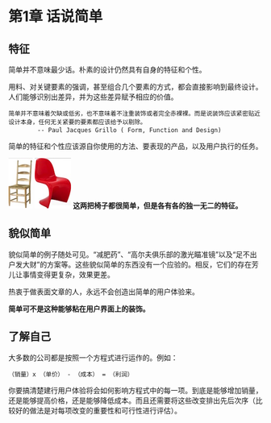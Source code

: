 # 第1章 话说简单



## 特征

简单并不意味最少话。朴素的设计仍然具有自身的特征和个性。

用料、对关键要素的强调，甚至组合几个要素的方式，都会直接影响到最终设计。人们能够识别出差异，并为这些差异赋予相应的价值。


    简单并不意味着欠缺或低劣，也不意味着不注重装饰或者完全赤裸裸。而是说装饰应该紧密贴近设计本身，任何无关紧要的要素都应该给予以剔除。
            -- Paul Jacques Grillo ( Form, Function and Design)

简单的特征和个性应该源自你使用的方法、要表现的产品，以及用户执行的任务。

![Shaker Chair](../images/shaker-chair.jpeg) ![Panton Chair](../images/panton-chair.jpeg) **这两把椅子都很简单，但是各有各的独一无二的特征。**

## 貌似简单

貌似简单的例子随处可见。“减肥药”、“高尔夫俱乐部的激光瞄准镜”以及“足不出户发大财”的方案等。这些貌似简单的东西没有一个应验的。相反，它们的存在芳儿让事情变得更复杂，效果更差。

热衷于做表面文章的人，永远不会创造出简单的用户体验来。

**简单可不是这种能够粘在用户界面上的装饰。**

## 了解自己

大多数的公司都是按照一个方程式进行运作的。例如：

    （销量）x （单价） - （成本） = （利润）
    
你要搞清楚建行用户体验将会如何影响方程式中的每一项。到底是能够增加销量，还是能够提高价格，还是能够降低成本。而且还需要将这些改变排出先后次序（比较好的做法是对每项改变的重要性和可行性进行评估）。